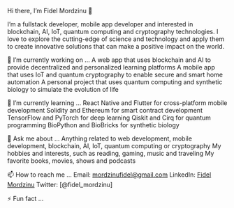 Hi there, I’m Fidel Mordzinu 👋

I’m a fullstack developer, mobile app developer and interested in blockchain, AI, IoT, quantum computing and cryptography technologies. I love to explore the cutting-edge of science and technology and apply them to create innovative solutions that can make a positive impact on the world.

🔭 I’m currently working on …
A web app that uses blockchain and AI to provide decentralized and personalized learning platforms
A mobile app that uses IoT and quantum cryptography to enable secure and smart home automation
A personal project that uses quantum computing and synthetic biology to simulate the evolution of life

🌱 I’m currently learning …
React Native and Flutter for cross-platform mobile development
Solidity and Ethereum for smart contract development
TensorFlow and PyTorch for deep learning
Qiskit and Cirq for quantum programming
BioPython and BioBricks for synthetic biology

💬 Ask me about …
Anything related to web development, mobile development, blockchain, AI, IoT, quantum computing or cryptography
My hobbies and interests, such as reading, gaming, music and traveling
My favorite books, movies, shows and podcasts

📫 How to reach me …
Email: mordzinufidel@gmail.com
LinkedIn: <span class="badge-base LI-profile-badge" data-locale="en_US" data-size="medium" data-theme="dark" data-type="VERTICAL" data-vanity="fidelmordzinu" data-version="v1"> <a class="badge-base__link LI-simple-link" href="https://gh.linkedin.com/in/fidelmordzinu?trk=profile-badge">Fidel Mordzinu</a></span>
Twitter: [@fidel_mordzinu]

⚡ Fun fact …
